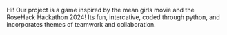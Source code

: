 Hi! Our project is a game inspired by the mean girls movie and the RoseHack Hackathon 2024! Its fun, intercative, coded through python, and incorporates themes of teamwork and collaboration. 
